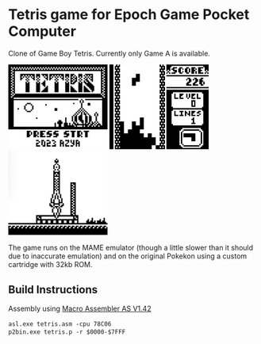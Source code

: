 # Tetris game for Epoch Game Pocket Computer
Сlone of Game Boy Tetris. Currently only Game A is available.

<img src="https://github.com/azya52/pokekon/blob/main/tetris/img/scr_main.png" width="200"> <img src="https://github.com/azya52/pokekon/blob/main/tetris/img/scr_game.png" width="200"> <img src="https://github.com/azya52/pokekon/blob/main/tetris/img/scr_liftoff.png" width="200">

The game runs on the MAME emulator (though a little slower than it should due to inaccurate emulation) and on the original Pokekon using a custom cartridge with 32kb ROM.

## Build Instructions
Assembly using [Macro Assembler AS V1.42](http://john.ccac.rwth-aachen.de:8000/as/)
```
asl.exe tetris.asm -cpu 78C06
p2bin.exe tetris.p -r $0000-$7FFF
```

